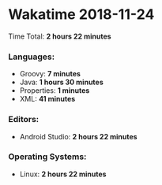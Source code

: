 # Wakatime 2018-11-24

Time Total: **2 hours 22 minutes**

### Languages:
- Groovy: **7 minutes** 
- Java: **1 hours 30 minutes** 
- Properties: **1 minutes** 
- XML: **41 minutes** 

### Editors:
- Android Studio: **2 hours 22 minutes** 

### Operating Systems:
- Linux: **2 hours 22 minutes** 

